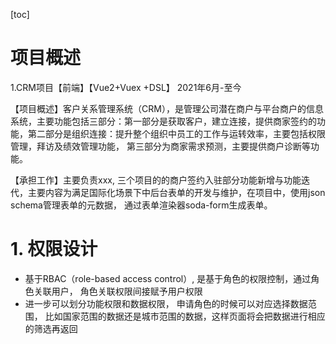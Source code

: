 [toc]
# 项目概述

1.CRM项目【前端】【Vue2+Vuex +DSL】 2021年6月-至今

【项目概述】客户关系管理系统（CRM），是管理公司潜在商户与平台商户的信息系统，主要功能包括三部分：第一部分是获取客户，建立连接，提供商家签约的功能，第二部分是组织连接：提升整个组织中员工的工作与运转效率，主要包括权限管理，拜访及绩效管理功能， 第三部分为商家需求预测，主要提供商户诊断等功能。

【承担工作】主要负责xxx, 三个项目的的商户签约入驻部分功能新增与功能迭代，主要内容为满足国际化场景下中后台表单的开发与维护，在项目中，使用json schema管理表单的元数据， 通过表单渲染器soda-form生成表单。



# 1. 权限设计

+ 基于RBAC（role-based access control）, 是基于角色的权限控制，通过角色关联用户， 角色关联权限间接赋予用户权限
+ 进一步可以划分功能权限和数据权限， 申请角色的时候可以对应选择数据范围， 比如国家范围的数据还是城市范围的数据，这样页面将会把数据进行相应的筛选再返回

